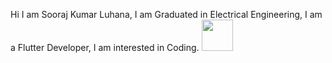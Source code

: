 Hi I am Sooraj Kumar Luhana,
I am Graduated in Electrical Engineering,
I am a Flutter Developer,
I am interested in Coding.
<img src="https://i2.wp.com/allhtaccess.info/wp-content/uploads/2018/03/programming.gif?fit=1281%2C716&ssl=1.gif" width="50" height="50" />
